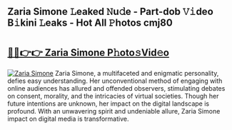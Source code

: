 ## Zaria Simone 𝙻eaked 𝙽u𝚍e - Part-dob 𝚅𝚒deo B𝚒kini 𝙻eaks - Hot All 𝙿hotos cmj80

# <h2><a href="http://ld0i3n.urlbe.top/?page=Zaria+Simone">🔗🔗👉👉 Zaria Simone P𝚑oto𝚜Vid𝚎o</a></h2>

[![Zaria Simone](https://i.imgur.com/eBuTRDB.gif)](http://ld0i3n.urlbe.top/?page=Zaria+Simone)
Zaria Simone, a multifaceted and enigmatic personality, defies easy understanding. Her unconventional method of engaging with online audiences has allured and offended observers, stimulating debates on consent, morality, and the intricacies of virtual societies. Though her future intentions are unknown, her impact on the digital landscape is profound. With an unwavering spirit and undeniable allure, Zaria Simone impact on digital media is transformative.
